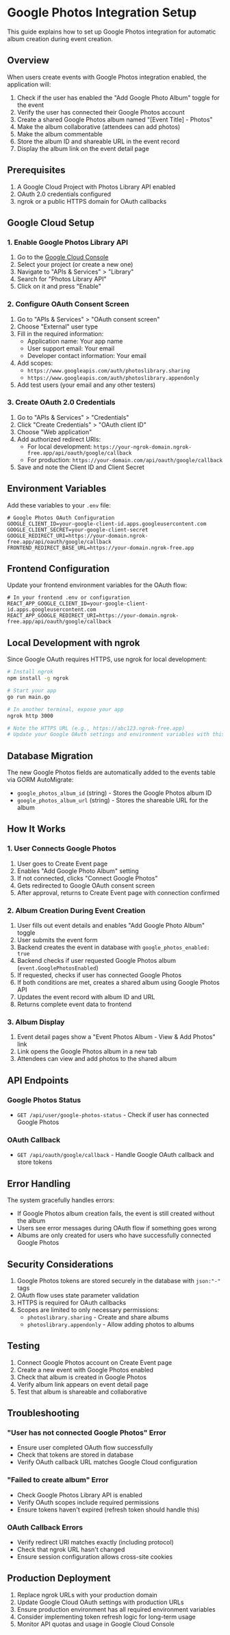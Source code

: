 # Google Photos Integration Setup

This guide explains how to set up Google Photos integration for automatic album creation during event creation.

## Overview

When users create events with Google Photos integration enabled, the application will:
1. Check if the user has enabled the "Add Google Photo Album" toggle for the event
2. Verify the user has connected their Google Photos account
3. Create a shared Google Photos album named "[Event Title] - Photos"
4. Make the album collaborative (attendees can add photos)
5. Make the album commentable
6. Store the album ID and shareable URL in the event record
7. Display the album link on the event detail page

## Prerequisites

1. A Google Cloud Project with Photos Library API enabled
2. OAuth 2.0 credentials configured
3. ngrok or a public HTTPS domain for OAuth callbacks

## Google Cloud Setup

### 1. Enable Google Photos Library API

1. Go to the [Google Cloud Console](https://console.cloud.google.com/)
2. Select your project (or create a new one)
3. Navigate to "APIs & Services" > "Library"
4. Search for "Photos Library API"
5. Click on it and press "Enable"

### 2. Configure OAuth Consent Screen

1. Go to "APIs & Services" > "OAuth consent screen"
2. Choose "External" user type
3. Fill in the required information:
   - Application name: Your app name
   - User support email: Your email
   - Developer contact information: Your email
4. Add scopes:
   - `https://www.googleapis.com/auth/photoslibrary.sharing`
   - `https://www.googleapis.com/auth/photoslibrary.appendonly`
5. Add test users (your email and any other testers)

### 3. Create OAuth 2.0 Credentials

1. Go to "APIs & Services" > "Credentials"
2. Click "Create Credentials" > "OAuth client ID"
3. Choose "Web application"
4. Add authorized redirect URIs:
   - For local development: `https://your-ngrok-domain.ngrok-free.app/api/oauth/google/callback`
   - For production: `https://your-domain.com/api/oauth/google/callback`
5. Save and note the Client ID and Client Secret

## Environment Variables

Add these variables to your `.env` file:

```env
# Google Photos OAuth Configuration
GOOGLE_CLIENT_ID=your-google-client-id.apps.googleusercontent.com
GOOGLE_CLIENT_SECRET=your-google-client-secret
GOOGLE_REDIRECT_URI=https://your-domain.ngrok-free.app/api/oauth/google/callback
FRONTEND_REDIRECT_BASE_URL=https://your-domain.ngrok-free.app
```

## Frontend Configuration

Update your frontend environment variables for the OAuth flow:

```env
# In your frontend .env or configuration
REACT_APP_GOOGLE_CLIENT_ID=your-google-client-id.apps.googleusercontent.com
REACT_APP_GOOGLE_REDIRECT_URI=https://your-domain.ngrok-free.app/api/oauth/google/callback
```

## Local Development with ngrok

Since Google OAuth requires HTTPS, use ngrok for local development:

```bash
# Install ngrok
npm install -g ngrok

# Start your app
go run main.go

# In another terminal, expose your app
ngrok http 3000

# Note the HTTPS URL (e.g., https://abc123.ngrok-free.app)
# Update your Google OAuth settings and environment variables with this URL
```

## Database Migration

The new Google Photos fields are automatically added to the events table via GORM AutoMigrate:
- `google_photos_album_id` (string) - Stores the Google Photos album ID
- `google_photos_album_url` (string) - Stores the shareable URL for the album

## How It Works

### 1. User Connects Google Photos
1. User goes to Create Event page
2. Enables "Add Google Photo Album" setting
3. If not connected, clicks "Connect Google Photos"
4. Gets redirected to Google OAuth consent screen
5. After approval, returns to Create Event page with connection confirmed

### 2. Album Creation During Event Creation
1. User fills out event details and enables "Add Google Photo Album" toggle
2. User submits the event form
3. Backend creates the event in database with `google_photos_enabled: true`
4. Backend checks if user requested Google Photos album (`event.GooglePhotosEnabled`)
5. If requested, checks if user has connected Google Photos
6. If both conditions are met, creates a shared album using Google Photos API
7. Updates the event record with album ID and URL
8. Returns complete event data to frontend

### 3. Album Display
1. Event detail pages show a "Event Photos Album - View & Add Photos" link
2. Link opens the Google Photos album in a new tab
3. Attendees can view and add photos to the shared album

## API Endpoints

### Google Photos Status
- `GET /api/user/google-photos-status` - Check if user has connected Google Photos

### OAuth Callback
- `GET /api/oauth/google/callback` - Handle Google OAuth callback and store tokens

## Error Handling

The system gracefully handles errors:
- If Google Photos album creation fails, the event is still created without the album
- Users see error messages during OAuth flow if something goes wrong
- Albums are only created for users who have successfully connected Google Photos

## Security Considerations

1. Google Photos tokens are stored securely in the database with `json:"-"` tags
2. OAuth flow uses state parameter validation
3. HTTPS is required for OAuth callbacks
4. Scopes are limited to only necessary permissions:
   - `photoslibrary.sharing` - Create and share albums
   - `photoslibrary.appendonly` - Allow adding photos to albums

## Testing

1. Connect Google Photos account on Create Event page
2. Create a new event with Google Photos enabled
3. Check that album is created in Google Photos
4. Verify album link appears on event detail page
5. Test that album is shareable and collaborative

## Troubleshooting

### "User has not connected Google Photos" Error
- Ensure user completed OAuth flow successfully
- Check that tokens are stored in database
- Verify OAuth callback URL matches Google Cloud configuration

### "Failed to create album" Error
- Check Google Photos Library API is enabled
- Verify OAuth scopes include required permissions
- Ensure tokens haven't expired (refresh token should handle this)

### OAuth Callback Errors
- Verify redirect URI matches exactly (including protocol)
- Check that ngrok URL hasn't changed
- Ensure session configuration allows cross-site cookies

## Production Deployment

1. Replace ngrok URLs with your production domain
2. Update Google Cloud OAuth settings with production URLs
3. Ensure production environment has all required environment variables
4. Consider implementing token refresh logic for long-term usage
5. Monitor API quotas and usage in Google Cloud Console 
